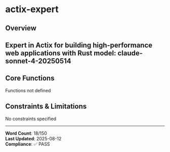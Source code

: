 # actix-expert

## Overview

Expert in Actix for building high-performance web applications with Rust
model: claude-sonnet-4-20250514
---

## Core Functions

Functions not defined

## Constraints & Limitations

No constraints specified



---
**Word Count**: 18/150  
**Last Updated**: 2025-08-12  
**Compliance**: ✅ PASS